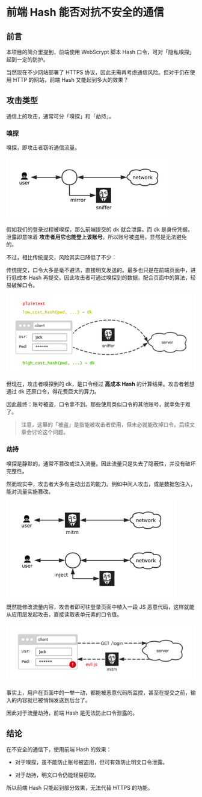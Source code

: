 # 前端 Hash 能否对抗不安全的通信

## 前言

本项目的简介里提到，前端使用 WebScrypt 脚本 Hash 口令，可对「隐私嗅探」起到一定的防护。

当然现在不少网站部署了 HTTPS 协议，因此无需再考虑通信风险。但对于仍在使用 HTTP 的网站，前端 Hash 又能起到多大的效果？


## 攻击类型

通信上的攻击，通常可分「嗅探」和「劫持」。

### 嗅探

嗅探，即攻击者窃听通信流量。

![](mode1.png)

假如我们的登录过程被嗅探，那么前端提交的 dk 就会泄露。而 dk 是身份凭据，泄露即意味着 **攻击者用它也能登上该账号**。所以账号被盗用，显然是无法避免的。

不过，相比传统提交，风险其实已降低了不少：

传统提交，口令大多是毫不避讳，直接明文发送的。最多也只是在前端页面中，进行低成本 Hash 再提交。因此攻击者可通过嗅探到的数据，配合页面中的算法，轻易破解口令。

![](sniffer.png)

但现在，攻击者嗅探到的 dk，是口令经过 **高成本 Hash** 的计算结果。攻击者若想通过 dk 还原口令，得花费巨大的算力。

因此最终：账号被盗，口令拿不到。那些使用类似口令的其他账号，就幸免于难了。

> 注意，这里的「被盗」是指能被攻击者使用，但未必就能改掉口令。后续文章会讨论这个问题。


### 劫持

嗅探是静默的，通常不篡改或注入流量。因此流量只是失去了隐蔽性，并没有破坏完整性。

然而现实中，攻击者大多有主动出击的能力。例如中间人攻击，或是数据包注入，能对流量实施篡改。

![](mode2.png)

既然能修改流量内容，攻击者即可往登录页面中植入一段 JS 恶意代码，这样就能从应用层发起攻击，直接读取表单元素的口令值。

![](hijack.png)

事实上，用户在页面中的一举一动，都能被恶意代码所监控，甚至在提交之前，输入的内容就已被悄悄发送到后台了。

因此对于流量劫持，前端 Hash 是无法防止口令泄露的。


## 结论

在不安全的通信下，使用前端 Hash 的效果：

* 对于嗅探，虽不能防止账号被盗用，但可有效防止明文口令泄露。

* 对于劫持，明文口令仍能轻易窃取。

所以前端 Hash 只能起到部分效果，无法代替 HTTPS 的功能。
